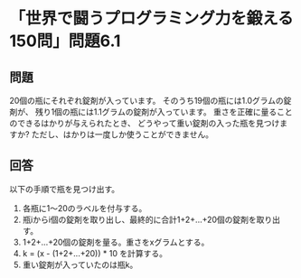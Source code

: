 # 「世界で闘うプログラミング力を鍛える150問」問題6.1

## 問題

20個の瓶にそれぞれ錠剤が入っています。
そのうち19個の瓶には1.0グラムの錠剤が、
残り1個の瓶には1.1グラムの錠剤が入っています。
重さを正確に量ることのできるはかりが与えられたとき、
どうやって重い錠剤の入った瓶を見つけますか?
ただし、はかりは一度しか使うことができません。

## 回答

以下の手順で瓶を見つけ出す。

1. 各瓶に1〜20のラベルを付与する。
1. 瓶iからi個の錠剤を取り出し、最終的に合計1+2+...+20個の錠剤を取り出す。
1. 1+2+...+20個の錠剤を量る。重さをxグラムとする。
1. k = (x - (1+2+...+20)) * 10 を計算する。
1. 重い錠剤が入っていたのは瓶k。
